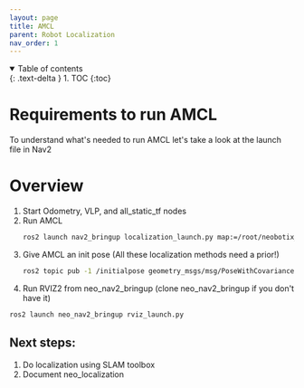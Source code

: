 ```yaml
---
layout: page
title: AMCL
parent: Robot Localization
nav_order: 1
---
```


<details open markdown="block">
  <summary>
    Table of contents
  </summary>
  {: .text-delta }
1. TOC
{:toc}
</details>


# Requirements to run AMCL

To understand what's needed to run AMCL let's take a look at the launch file in Nav2

# Overview

1. Start Odometry, VLP, and all_static_tf nodes
2. Run AMCL
    ```bash
    ros2 launch nav2_bringup localization_launch.py map:=/root/neobotix_workspace/src/neo_simulation2/maps/neo_workshop.yaml params_file:=/root/neobotix_workspace/src/slam_toolbox_launch/config/nav2_params.yaml initial_pose_x:=-100 initial_pose_y:=-100 initial_pose_z:=0 use_sim_time:=true
    ```
3. Give AMCL an init pose (All these localization methods need a prior!)
    ```bash
    ros2 topic pub -1 /initialpose geometry_msgs/msg/PoseWithCovarianceStamped  "{header: {stamp: {sec: 0}, frame_id: 'map'}, pose: {pose: {position: {x: 0.0, y: 0.0, z: 0.0}, orientation: {w: 1.0}}}}"
    ```
4. Run RVIZ2 from neo_nav2_bringup (clone neo_nav2_bringup if you don't have it)
  ```bash
  ros2 launch neo_nav2_bringup rviz_launch.py
  ```

## Next steps:

1. Do localization using SLAM toolbox
2. Document neo_localization